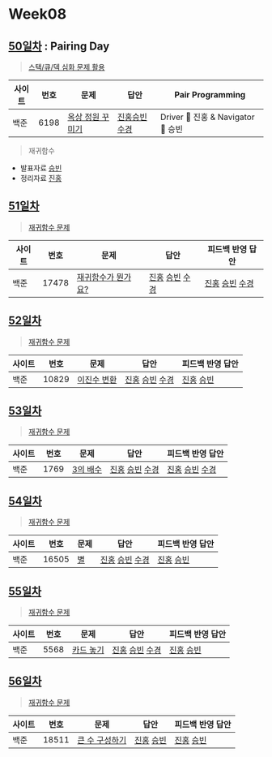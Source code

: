 # Week08

## [50일차](Day50) : Pairing Day

> [스택/큐/덱 심화 문제 활용](https://www.acmicpc.net/group/workbook/view/9797/30521)

| 사이트 | 번호 | 문제                                                     | 답안                                                                                                                            | Pair Programming                   |
| ------ | ---- | -------------------------------------------------------- | ------------------------------------------------------------------------------------------------------------------------------- | ---------------------------------- |
| 백준   | 6198 | [옥상 정원 꾸미기](https://www.acmicpc.net/problem/6198) | [진홍승빈](Day50/boj6198_kjhwsb.java) [수경](https://github.com/sukyeongh/Algorithm/blob/master/2021_04/20210421/bj6198_hsk.js) | Driver 🚗 진홍 & Navigator 🧭 승빈 |

> 재귀함수

- 발표자료 [승빈](reference/wsb.pdf)
- 정리자료 [진홍](reference/kjh.pdf)

## [51일차](Day51)

> [재귀함수 문제](https://www.acmicpc.net/group/workbook/view/9797/30524)

| 사이트 | 번호  | 문제                                                        | 답안                                                                                                                                                       | 피드백 반영 답안                                                                                                                                                 |
| ------ | ----- | ----------------------------------------------------------- | ---------------------------------------------------------------------------------------------------------------------------------------------------------- | ---------------------------------------------------------------------------------------------------------------------------------------------------------------- |
| 백준   | 17478 | [재귀함수가 뭔가요?](https://www.acmicpc.net/problem/17478) | [진홍](Day51/boj17478_kjh.java) [승빈](Day51/boj17478_wsb.java) [수경](https://github.com/sukyeongh/Algorithm/blob/master/2021_04/20210423/bj17478_hsk.js) | [진홍](Day51/boj17478_kjh.java) [승빈](Day51/boj17478_wsb.java) [수경](https://github.com/sukyeongh/Algorithm/blob/master/2021_04/20210423/bj17478_hsk%20_fb.js) |

## [52일차](Day52)

> [재귀함수 문제](https://www.acmicpc.net/group/workbook/view/9797/30607)

| 사이트 | 번호  | 문제                                                 | 답안                                                                                                                                                       | 피드백 반영 답안                                                   |
| ------ | ----- | ---------------------------------------------------- | ---------------------------------------------------------------------------------------------------------------------------------------------------------- | ------------------------------------------------------------------ |
| 백준   | 10829 | [이진수 변환](https://www.acmicpc.net/problem/10829) | [진홍](Day52/boj10829_kjh.java) [승빈](Day52/boj10829_wsb.java) [수경](https://github.com/sukyeongh/Algorithm/blob/master/2021_04/20210422/bj10829_hsk.js) | [진홍](Day52/boj10829_kjh.java) [승빈](Day52/boj10829_wsb_fb.java) |

## [53일차](Day53)

> [재귀함수 문제](https://www.acmicpc.net/group/workbook/view/9797/30631)

| 사이트 | 번호 | 문제                                             | 답안                                                                                                                                                    | 피드백 반영 답안                                                                                                                                              |
| ------ | ---- | ------------------------------------------------ | ------------------------------------------------------------------------------------------------------------------------------------------------------- | ------------------------------------------------------------------------------------------------------------------------------------------------------------- |
| 백준   | 1769 | [3의 배수](https://www.acmicpc.net/problem/1769) | [진홍](Day53/boj1769_kjh.java) [승빈](Day53/boj1769_wsb.java) [수경](https://github.com/sukyeongh/Algorithm/blob/master/2021_04/20210424/bj1769_hsk.js) | [진홍](Day53/boj1769_kjh.java) [승빈](Day53/boj1769_wsb_fb.java) [수경](https://github.com/sukyeongh/Algorithm/blob/master/2021_04/20210424/bj1769_hsk_fb.js) |

## [54일차](Day54)

> [재귀함수 문제](https://www.acmicpc.net/group/workbook/view/9797/30701)

| 사이트 | 번호  | 문제                                        | 답안                                                                                                                                                       | 피드백 반영 답안                                                   |
| ------ | ----- | ------------------------------------------- | ---------------------------------------------------------------------------------------------------------------------------------------------------------- | ------------------------------------------------------------------ |
| 백준   | 16505 | [별](https://www.acmicpc.net/problem/16505) | [진홍](Day54/boj16505_kjh.java) [승빈](Day54/boj16505_wsb.java) [수경](https://github.com/sukyeongh/Algorithm/blob/master/2021_04/20210425/bj16505_hsk.js) | [진홍](Day54/boj16505_kjh_fb.java) [승빈](Day54/boj16505_wsb.java) |

## [55일차](Day55)

> [재귀함수 문제](https://www.acmicpc.net/group/workbook/view/9797/30720)

| 사이트 | 번호 | 문제                                              | 답안                                                                                                                                                    | 피드백 반영 답안                                                    |
| ------ | ---- | ------------------------------------------------- | ------------------------------------------------------------------------------------------------------------------------------------------------------- | ------------------------------------------------------------------- |
| 백준   | 5568 | [카드 놓기](https://www.acmicpc.net/problem/5568) | [진홍](Day55/boj5568_kjh.java) [승빈](Day55/boj5568_wsb.java) [수경](https://github.com/sukyeongh/Algorithm/blob/master/2021_04/20210427/bj5568_hsk.js) | [진홍](Day55/boj5568_kjh_fb.java) [승빈](Day55/boj5568_wsb_fb.java) |

## [56일차](Day56)

> [재귀함수 문제](https://www.acmicpc.net/group/workbook/view/9797/30751)

| 사이트 | 번호  | 문제                                                    | 답안                                                            | 피드백 반영 답안                                                      |
| ------ | ----- | ------------------------------------------------------- | --------------------------------------------------------------- | --------------------------------------------------------------------- |
| 백준   | 18511 | [큰 수 구성하기](https://www.acmicpc.net/problem/18511) | [진홍](Day56/boj18511_kjh.java) [승빈](Day56/boj18511_wsb.java) | [진홍](Day56/boj18511_kjh_fb.java) [승빈](Day56/boj18511_wsb_fb.java) |
